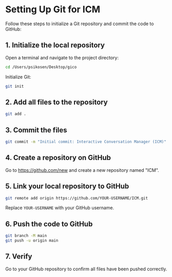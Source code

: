 # Setting Up Git for ICM

Follow these steps to initialize a Git repository and commit the code to GitHub:

## 1. Initialize the local repository

Open a terminal and navigate to the project directory:

```bash
cd /Users/psikosen/Desktop/gico
```

Initialize Git:

```bash
git init
```

## 2. Add all files to the repository

```bash
git add .
```

## 3. Commit the files

```bash
git commit -m "Initial commit: Interactive Conversation Manager (ICM)"
```

## 4. Create a repository on GitHub

Go to https://github.com/new and create a new repository named "ICM".

## 5. Link your local repository to GitHub

```bash
git remote add origin https://github.com/YOUR-USERNAME/ICM.git
```

Replace `YOUR-USERNAME` with your GitHub username.

## 6. Push the code to GitHub

```bash
git branch -M main
git push -u origin main
```

## 7. Verify

Go to your GitHub repository to confirm all files have been pushed correctly.

